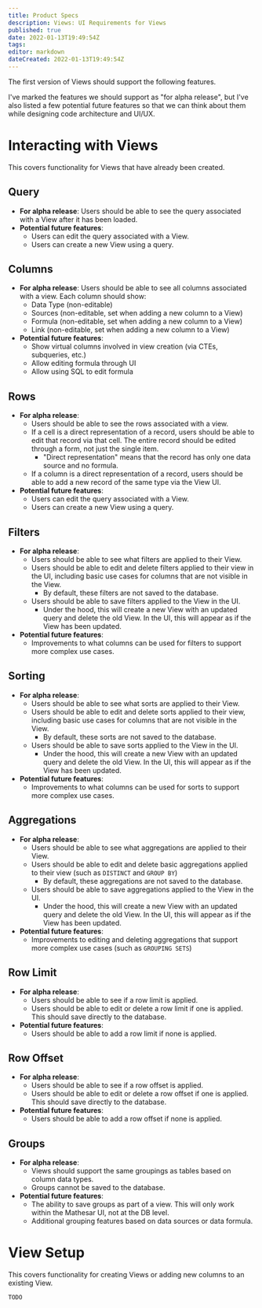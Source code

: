 ```yaml
---
title: Product Specs
description: Views: UI Requirements for Views
published: true
date: 2022-01-13T19:49:54Z
tags: 
editor: markdown
dateCreated: 2022-01-13T19:49:54Z
---
```


The first version of Views should support the following features.

I've marked the features we should support as "for alpha release", but I've also listed a few potential future features so that we can think about them while designing code architecture and UI/UX.

# Interacting with Views
This covers functionality for Views that have already been created.

## Query
- **For alpha release**: Users should be able to see the query associated with a View after it has been loaded.
- **Potential future features**:
	- Users can edit the query associated with a View.
	- Users can create a new View using a query.

## Columns
- **For alpha release**: Users should be able to see all columns associated with a view. Each column should show:
	- Data Type (non-editable)
	- Sources (non-editable, set when adding a new column to a View)
	- Formula (non-editable, set when adding a new column to a View)
	- Link (non-editable, set when adding a new column to a View)
- **Potential future features**:
	- Show virtual columns involved in view creation (via CTEs, subqueries, etc.)
	- Allow editing formula through UI
	- Allow using SQL to edit formula

## Rows
- **For alpha release**: 
	- Users should be able to see the rows associated with a view.
	- If a cell is a direct representation of a record, users should be able to edit that record via that cell. The entire record should be edited through a form, not just the single item.
		- "Direct representation" means that the record has only one data source and no formula.
	- If a column is a direct representation of a record, users should be able to add a new record of the same type via the View UI.
- **Potential future features**:
	- Users can edit the query associated with a View.
	- Users can create a new View using a query.

## Filters
- **For alpha release**:
	- Users should be able to see what filters are applied to their View.
	- Users should be able to edit and delete filters applied to their view in the UI, including basic use cases for columns that are not visible in the View.
		- By default, these filters are not saved to the database.
	- Users should be able to save filters applied to the View in the UI.
		- Under the hood, this will create a new View with an updated query and delete the old View. In the UI, this will appear as if the View has been updated.
- **Potential future features**:
	- Improvements to what columns can be used for filters to support more complex use cases.

## Sorting
- **For alpha release**:
	- Users should be able to see what sorts are applied to their View.
	- Users should be able to edit and delete sorts applied to their view, including basic use cases for columns that are not visible in the View.
		- By default, these sorts are not saved to the database.
	- Users should be able to save sorts applied to the View in the UI.
		- Under the hood, this will create a new View with an updated query and delete the old View. In the UI, this will appear as if the View has been updated.
- **Potential future features**:
	- Improvements to what columns can be used for sorts to support more complex use cases.

## Aggregations
- **For alpha release**:
	- Users should be able to see what aggregations are applied to their View.
	- Users should be able to edit and delete basic aggregations applied to their view (such as `DISTINCT` and `GROUP BY`)
		- By default, these aggregations are not saved to the database.
	- Users should be able to save aggregations applied to the View in the UI.
		- Under the hood, this will create a new View with an updated query and delete the old View. In the UI, this will appear as if the View has been updated.
- **Potential future features**:
	- Improvements to editing and deleting aggregations that support more complex use cases (such as `GROUPING SETS`) 

## Row Limit
- **For alpha release**:
	- Users should be able to see if a row limit is applied.
	- Users should be able to edit or delete a row limit if one is applied. This should save directly to the database.
- **Potential future features**:
	- Users should be able to add a row limit if none is applied.

## Row Offset
- **For alpha release**:
	- Users should be able to see if a row offset is applied.
	- Users should be able to edit or delete a row offset if one is applied. This should save directly to the database.
- **Potential future features**:
	- Users should be able to add a row offset if none is applied.

## Groups
- **For alpha release**:
	- Views should support the same groupings as tables based on column data types.
	- Groups cannot be saved to the database.
- **Potential future features**:
	- The ability to save groups as part of a view. This will only work within the Mathesar UI, not at the DB level.
	- Additional grouping features based on data sources or data formula.

# View Setup
This covers functionality for creating Views or adding new columns to an existing View.

`TODO`
